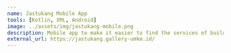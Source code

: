 ```yaml
---
name: Jastukang Mobile App
tools: [Kotlin, XML, Android]
image: ../assets/img/jastukang-mobile.png
description: Mobile app to make it easier to find the services of builders and building materials.
external_url: https://jastukang.gallery-umkm.id/
---
```

